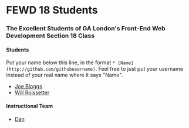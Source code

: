 # FEWD 18 Students

### The Excellent Students of GA London's Front-End Web Development Section 18 Class

#### Students

Put your name below this line, in the format `* [Name](http://github.com/githubusername)`. Feel free to just put your username instead of your real name where it says "Name".

* [Joe Bloggs](http://github.com/happilyltd)
* [Will Roissetter](http://github.com/goodoldwill)

#### Instructional Team

* [Dan](http://github.com/basicallydan)
